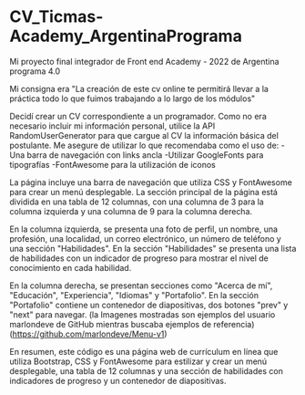 # CV_Ticmas-Academy_ArgentinaPrograma
Mi proyecto final integrador de Front end Academy - 2022 de Argentina programa 4.0

Mi consigna era "La creación de este cv online te permitirá llevar a la práctica todo lo que fuimos trabajando a lo largo de los módulos"

Decidí crear un CV correspondiente a un programador.
Como no era necesario incluir mi información personal, utilice la API RandomUserGenerator para que cargue al CV la información básica del postulante.
Me asegure de utilizar lo que recomendaba como el uso de:
-Una barra de navegación con links ancla
-Utilizar GoogleFonts para tipografías
-FontAwesome para la utilización de iconos

La página incluye una barra de navegación que utiliza CSS y FontAwesome para crear un menú desplegable.
La sección principal de la página está dividida en una tabla de 12 columnas, con una columna de 3 para la columna izquierda y una columna de 9 para la columna derecha.

En la columna izquierda, se presenta una foto de perfil, un nombre, una profesión, una localidad, un correo electrónico, un número de teléfono y una sección "Habilidades".
En la sección "Habilidades" se presenta una lista de habilidades con un indicador de progreso para mostrar el nivel de conocimiento en cada habilidad.

En la columna derecha, se presentan secciones como "Acerca de mí", "Educación", "Experiencia", "Idiomas" y "Portafolio". 
En la sección "Portafolio" contiene un contenedor de diapositivas, dos botones "prev" y "next" para navegar.
(la Imagenes mostradas son ejemplos del usuario marlondeve de GitHub mientras buscaba ejemplos de referencia)
(https://github.com/marlondeve/Menu-v1)

En resumen, este código es una página web de currículum en línea que utiliza Bootstrap, CSS y FontAwesome
para estilizar y crear un menú desplegable, una tabla de 12 columnas y una sección de habilidades con indicadores de progreso y un contenedor de diapositivas.
